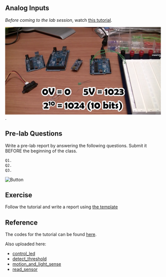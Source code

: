 ## Analog Inputs

*Before coming to the lab session*, watch [this tutorial](https://www.youtube.com/watch?v=js4TK0U848I).

[![Lab 4](analog.png)](https://www.youtube.com/watch?v=js4TK0U848I).


## Pre-lab Questions

Write a pre-lab report by answering the following questions. Submit it BEFORE the beginning of the class.

```
Q1. 
Q2. 
Q3. 
```
![Button](button.png)

## Exercise
Follow the tutorial and write a report using [the template](http://www.writing.utoronto.ca/advice/specific-types-of-writing/lab-report)

## Reference
The codes for the tutorial can be found [here](https://www.jeremyblum.com/2011/01/24/arduino-tutorial-4-analog-inputs//).

Also uploaded here: 
* [control_led](control_led.pde)
* [detect_threshold](detect_threshold.pde)
* [motion_and_light_sense](motion_and_light_sense.pde)
* [read_sensor](read_sensor.pde)

